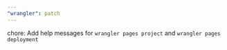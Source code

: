 ```yaml
---
"wrangler": patch
---
```


chore: Add help messages for `wrangler pages project` and `wrangler pages deployment`
